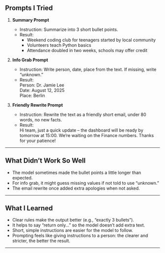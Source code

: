## Prompts I Tried
1. **Summary Prompt**  
   - Instruction: Summarize into 3 short bullet points.  
   - Result:  
     - Weekend coding club for teenagers started by local community  
     - Volunteers teach Python basics  
     - Attendance doubled in two weeks, schools may offer credit  

2. **Info Grab Prompt**  
   - Instruction: Write person, date, place from the text. If missing, write “unknown.”  
   - Result:  
     Person: Dr. Jamie Lee  
     Date: August 12, 2025  
     Place: Berlin  

3. **Friendly Rewrite Prompt**  
   - Instruction: Rewrite the text as a friendly short email, under 80 words, no new facts.  
   - Result:  
     Hi team, just a quick update – the dashboard will be ready by tomorrow at 15:00. We’re waiting on the Finance numbers. Thanks for your patience!  

---

## What Didn’t Work So Well
- The model sometimes made the bullet points a little longer than expected.  
- For info grab, it might guess missing values if not told to use “unknown.”  
- The email rewrite once added extra apologies when not asked.  

---

## What I Learned
- Clear rules make the output better (e.g., “exactly 3 bullets”).  
- It helps to say “return only…” so the model doesn’t add extra text.  
- Short, simple instructions are easier for the model to follow.  
- Prompting feels like giving instructions to a person: the clearer and stricter, the better the result.  

---